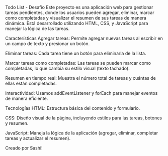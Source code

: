Todo List - Desafío
Este proyecto es una aplicación web para gestionar tareas pendientes, donde los usuarios pueden agregar, eliminar, marcar como completadas y visualizar el resumen de sus tareas de manera dinámica. Está desarrollado utilizando HTML, CSS, y JavaScript para manejar la lógica de las tareas.

Características
Agregar tareas: Permite agregar nuevas tareas al escribir en un campo de texto y presionar un botón.

Eliminar tareas: Cada tarea tiene un botón para eliminarla de la lista.

Marcar tareas como completadas: Las tareas se pueden marcar como completadas, lo que cambia su estilo visual (texto tachado).

Resumen en tiempo real: Muestra el número total de tareas y cuántas de ellas están completadas.

Interactividad: Usamos addEventListener y forEach para manejar eventos de manera eficiente.

Tecnologías
HTML: Estructura básica del contenido y formulario.

CSS: Diseño visual de la página, incluyendo estilos para las tareas, botones y resumen.

JavaScript: Maneja la lógica de la aplicación (agregar, eliminar, completar tareas y actualizar el resumen).

Creado por Sashi!